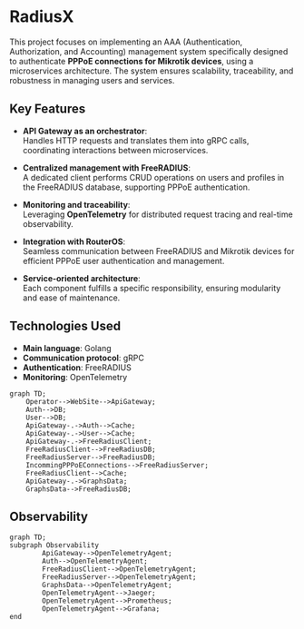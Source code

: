 # RadiusX

This project focuses on implementing an AAA (Authentication, Authorization, and Accounting) management system specifically designed to authenticate **PPPoE connections for Mikrotik devices**, using a microservices architecture. The system ensures scalability, traceability, and robustness in managing users and services.

## Key Features

- **API Gateway as an orchestrator**:  
  Handles HTTP requests and translates them into gRPC calls, coordinating interactions between microservices.

- **Centralized management with FreeRADIUS**:  
  A dedicated client performs CRUD operations on users and profiles in the FreeRADIUS database, supporting PPPoE authentication.

- **Monitoring and traceability**:  
  Leveraging **OpenTelemetry** for distributed request tracing and real-time observability.

- **Integration with RouterOS**:  
  Seamless communication between FreeRADIUS and Mikrotik devices for efficient PPPoE user authentication and management.

- **Service-oriented architecture**:  
  Each component fulfills a specific responsibility, ensuring modularity and ease of maintenance.

## Technologies Used

- **Main language**: Golang  
- **Communication protocol**: gRPC  
- **Authentication**: FreeRADIUS  
- **Monitoring**: OpenTelemetry  

```mermaid
graph TD;
    Operator-->WebSite-->ApiGateway;
    Auth-->DB;
    User-->DB;
    ApiGateway-.->Auth-->Cache;
    ApiGateway-.->User-->Cache;
    ApiGateway-.->FreeRadiusClient;
    FreeRadiusClient-->FreeRadiusDB;
    FreeRadiusServer-->FreeRadiusDB;
    IncommingPPPoEConnections-->FreeRadiusServer;
    FreeRadiusClient-->Cache;
    ApiGateway-.->GraphsData;
    GraphsData-->FreeRadiusDB;
```
## Observability

```mermaid
graph TD;
subgraph Observability
        ApiGateway-->OpenTelemetryAgent;
        Auth-->OpenTelemetryAgent;
        FreeRadiusClient-->OpenTelemetryAgent;
        FreeRadiusServer-->OpenTelemetryAgent;
        GraphsData-->OpenTelemetryAgent;
        OpenTelemetryAgent-->Jaeger;
        OpenTelemetryAgent-->Prometheus;
        OpenTelemetryAgent-->Grafana;
end
```


